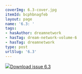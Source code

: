 ```yaml
---
coverImg: 6.3-cover.jpg
itemId: bcphbnagfeb
layout: page
name: '6.3: '
tags:
- hasAuthor: dreamnetwork
- hasTag: dream-network-volume-6
- hasTag: dreamnetwork
type: post
urlSlug: '6.3'
---
```

<img class="card-img" src="../images/6.3-rect.jpg"/><a href="../files/pdfs/Volume_6/6.3-Dream-Network-Bulletin_Volume-6-Number-3.pdf" download="">Download issue 6.3</a>